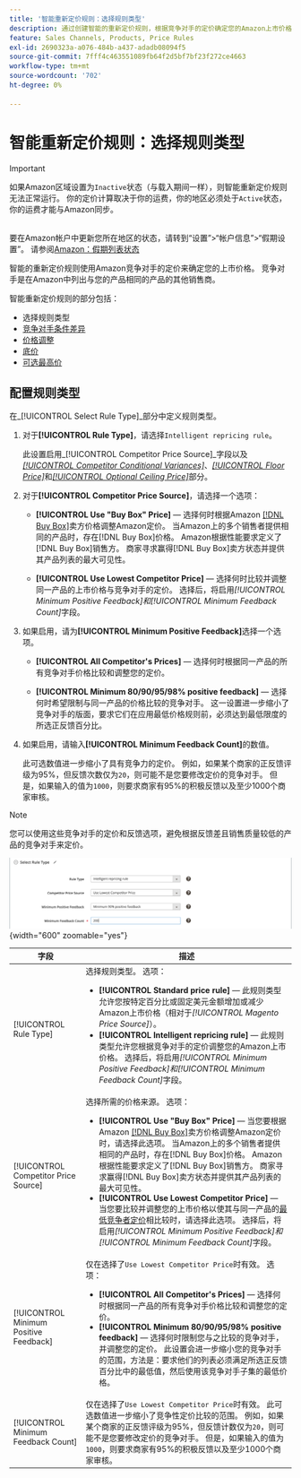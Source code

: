 ```yaml
---
title: '智能重新定价规则：选择规则类型'
description: 通过创建智能的重新定价规则，根据竞争对手的定价确定您的Amazon上市价格。
feature: Sales Channels, Products, Price Rules
exl-id: 2690323a-a076-484b-a437-adadb08094f5
source-git-commit: 7fff4c463551089fb64f2d5bf7bf23f272ce4663
workflow-type: tm+mt
source-wordcount: '702'
ht-degree: 0%

---
```


# 智能重新定价规则：选择规则类型

>[!IMPORTANT]
>
>如果Amazon区域设置为`Inactive`状态（与载入期间一样），则智能重新定价规则无法正常运行。 你的定价计算取决于你的运费，你的地区必须处于`Active`状态，你的运费才能与Amazon同步。<br><br>
>
>要在Amazon帐户中更新您所在地区的状态，请转到“设置”>“帐户信息”>“假期设置”。 请参阅[Amazon：假期列表状态](https://sellercentral.amazon.com/gp/help/help.html?itemID=200135620/&quot;target=&quot;_blank)

智能的重新定价规则使用Amazon竞争对手的定价来确定您的上市价格。 竞争对手是在Amazon中列出与您的产品相同的产品的其他销售商。

智能重新定价规则的部分包括：

- 选择规则类型
- [竞争对手条件差异](./competitor-conditional-variances.md)
- [价格调整](./price-adjustment.md)
- [底价](./floor-price.md)
- [可选最高价](./optional-ceiling-price.md)

## 配置规则类型

在&#x200B;_[!UICONTROL Select Rule Type]_部分中定义规则类型。

1. 对于&#x200B;**[!UICONTROL Rule Type]**，请选择`Intelligent repricing rule`。

   此设置启用&#x200B;_[!UICONTROL Competitor Price Source]_字段以及[_[!UICONTROL Competitor Conditional Variances]_](./competitor-conditional-variances.md)、[_[!UICONTROL Floor Price]_](./floor-price.md)和[_[!UICONTROL Optional Ceiling Price]_](./optional-ceiling-price.md)部分。

1. 对于&#x200B;**[!UICONTROL Competitor Price Source]**，请选择一个选项：

   - **[!UICONTROL Use "Buy Box" Price]** — 选择何时根据Amazon [[!DNL Buy Box]](./buy-box-competitor-pricing.md)卖方价格调整Amazon定价。 当Amazon上的多个销售者提供相同的产品时，存在[!DNL Buy Box]价格。 Amazon根据性能要求定义了[!DNL Buy Box]销售方。 商家寻求赢得[!DNL Buy Box]卖方状态并提供其产品列表的最大可见性。

   - **[!UICONTROL Use Lowest Competitor Price]** — 选择何时比较并调整同一产品的上市价格与竞争对手的定价。 选择后，将启用&#x200B;_[!UICONTROL Minimum Positive Feedback]_和_[!UICONTROL Minimum Feedback Count]_&#x200B;字段。

1. 如果启用，请为&#x200B;**[!UICONTROL Minimum Positive Feedback]**&#x200B;选择一个选项。

   - **[!UICONTROL All Competitor's Prices]** — 选择何时根据同一产品的所有竞争对手价格比较和调整您的定价。

   - **[!UICONTROL Minimum 80/90/95/98% positive feedback]** — 选择何时希望限制与同一产品的价格比较的竞争对手。 这一设置进一步缩小了竞争对手的版面，要求它们在应用最低价格规则前，必须达到最低限度的所选正反馈百分比。

1. 如果启用，请输入&#x200B;**[!UICONTROL Minimum Feedback Count]**&#x200B;的数值。

   此可选数值进一步缩小了具有竞争力的定价。 例如，如果某个商家的正反馈评级为95%，但反馈次数仅为`20`，则可能不是您要修改定价的竞争对手。 但是，如果输入的值为`1000`，则要求商家有95%的积极反馈以及至少1000个商家审核。

>[!NOTE]
>
>您可以使用这些竞争对手的定价和反馈选项，避免根据反馈差且销售质量较低的产品的竞争对手来定价。

![智能重新定价规则 — 选择规则类型](assets/ob-intelligent-price-rule-type.png){width="600" zoomable="yes"}

| 字段 | 描述 |
|----------------------------------------|-----------------------------------------------------------------------------------------------------------------------------------------------------------------------------------------------------------------------------------------------------------------------------------------------------------------------------------------------------------------------------------------------------------------------------------------------------------------------------------------------------------------------------------------------------------------------------------------------------------------------------------------------------------------------------------------------------------------------------------------------------------------------------------------------------------------------------------------------------------------------------------------|
| [!UICONTROL Rule Type] | 选择规则类型。 选项：<ul><li>**[!UICONTROL Standard price rule]** — 此规则类型允许您按特定百分比或固定美元金额增加或减少Amazon上市价格（相对于&#x200B;_[!UICONTROL Magento Price Source]_）。 </li><li>**[!UICONTROL Intelligent repricing rule]** — 此规则类型允许您根据竞争对手的定价调整您的Amazon上市价格。 选择后，将启用&#x200B;_[!UICONTROL Minimum Positive Feedback]_和_[!UICONTROL Minimum Feedback Count]_&#x200B;字段。</li></ul> |
| [!UICONTROL Competitor Price Source] | 选择所需的价格来源。 选项：<ul><li>**[!UICONTROL Use "Buy Box" Price]** — 当您要根据Amazon [[!DNL Buy Box]](./buy-box-competitor-pricing.md)卖方价格调整Amazon定价时，请选择此选项。 当Amazon上的多个销售者提供相同的产品时，存在[!DNL Buy Box]价格。 Amazon根据性能要求定义了[!DNL Buy Box]销售方。 商家寻求赢得[!DNL Buy Box]卖方状态并提供其产品列表的最大可见性。</li><li>**[!UICONTROL Use Lowest Competitor Price]** — 当您要比较并调整您的上市价格以使其与同一产品的[最低竞争者定价](./lowest-competitor-pricing.md)相比较时，请选择此选项。 选择后，将启用&#x200B;_[!UICONTROL Minimum Positive Feedback]_和_[!UICONTROL Minimum Feedback Count]_&#x200B;字段。</li></ul> |
| [!UICONTROL Minimum Positive Feedback] | 仅在选择了`Use Lowest Competitor Price`时有效。 选项：<ul><li>**[!UICONTROL All Competitor's Prices]** — 选择何时根据同一产品的所有竞争对手价格比较和调整您的定价。</li><li>**[!UICONTROL Minimum 80/90/95/98% positive feedback]** — 选择何时限制您与之比较的竞争对手，并调整您的定价。 此设置会进一步缩小您的竞争对手的范围，方法是：要求他们的列表必须满足所选正反馈百分比中的最低值，然后使用该竞争对手子集的最低价格。</li></ul> |
| [!UICONTROL Minimum Feedback Count] | 仅在选择了`Use Lowest Competitor Price`时有效。 此可选数值进一步缩小了竞争性定价比较的范围。 例如，如果某个商家的正反馈评级为95%，但反馈计数仅为`20`，则可能不是您要修改定价的竞争对手。 但是，如果输入的值为`1000`，则要求商家有95%的积极反馈以及至少1000个商家审核。 |

